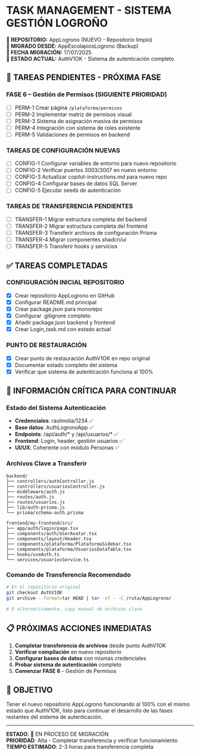# TASK MANAGEMENT - SISTEMA GESTIÓN LOGROÑO

**📂 REPOSITORIO:** AppLogrono (NUEVO - Repositorio limpio)  
**🔄 MIGRADO DESDE:** AppEscolapiosLogrono (Backup)  
**📅 FECHA MIGRACIÓN:** 17/07/2025  
**🎯 ESTADO ACTUAL:** AuthV1OK - Sistema de autenticación completo

## 🎯 TAREAS PENDIENTES - PRÓXIMA FASE

### FASE 6 – Gestión de Permisos (SIGUIENTE PRIORIDAD)
- [ ] PERM-1 Crear página `/plataforma/permisos`
- [ ] PERM-2 Implementar matriz de permisos visual
- [ ] PERM-3 Sistema de asignación masiva de permisos
- [ ] PERM-4 Integración con sistema de roles existente
- [ ] PERM-5 Validaciones de permisos en backend

### TAREAS DE CONFIGURACIÓN NUEVAS
- [ ] CONFIG-1 Configurar variables de entorno para nuevo repositorio
- [ ] CONFIG-2 Verificar puertos 3003/3007 en nuevo entorno
- [ ] CONFIG-3 Actualizar copilot-instructions.md para nuevo repo
- [ ] CONFIG-4 Configurar bases de datos SQL Server
- [ ] CONFIG-5 Ejecutar seeds de autenticación

### TAREAS DE TRANSFERENCIA PENDIENTES
- [ ] TRANSFER-1 Migrar estructura completa del backend
- [ ] TRANSFER-2 Migrar estructura completa del frontend
- [ ] TRANSFER-3 Transferir archivos de configuración Prisma
- [ ] TRANSFER-4 Migrar componentes shadcn/ui
- [ ] TRANSFER-5 Transferir hooks y servicios

## ✅ TAREAS COMPLETADAS

### CONFIGURACIÓN INICIAL REPOSITORIO
- [x] Crear repositorio AppLogrono en GitHub
- [x] Configurar README.md principal
- [x] Crear package.json para monorepo
- [x] Configurar .gitignore completo
- [x] Añadir package.json backend y frontend
- [x] Crear Login_task.md con estado actual

### PUNTO DE RESTAURACIÓN
- [x] Crear punto de restauración AuthV1OK en repo original
- [x] Documentar estado completo del sistema
- [x] Verificar que sistema de autenticación funciona al 100%

## 🔧 INFORMACIÓN CRÍTICA PARA CONTINUAR

### Estado del Sistema Autenticación
- **Credenciales**: raulmolia/1234 ✅
- **Base datos**: AuthLogronoApp ✅  
- **Endpoints**: /api/auth/* y /api/usuarios/* ✅
- **Frontend**: Login, header, gestión usuarios ✅
- **UI/UX**: Coherente con módulo Personas ✅

### Archivos Clave a Transferir
```
backend/
├── controllers/authController.js
├── controllers/usuariosController.js
├── middleware/auth.js
├── routes/auth.js
├── routes/usuarios.js
├── lib/auth-prisma.js
└── prisma/schema-auth.prisma

frontend/my-frontend/src/
├── app/auth/login/page.tsx
├── components/auth/UserAvatar.tsx
├── components/layout/Header.tsx
├── components/plataforma/PlataformaSidebar.tsx
├── components/plataforma/UsuariosDataTable.tsx
├── hooks/useAuth.ts
└── services/usuariosService.ts
```

### Comando de Transferencia Recomendado
```bash
# En el repositorio original
git checkout AuthV1OK
git archive --format=tar HEAD | tar -xf - -C /ruta/AppLogrono/

# O alternativamente, copy manual de archivos clave
```

## 📋 PRÓXIMAS ACCIONES INMEDIATAS

1. **Completar transferencia de archivos** desde punto AuthV1OK
2. **Verificar compilación** en nuevo repositorio  
3. **Configurar bases de datos** con mismas credenciales
4. **Probar sistema de autenticación** completo
5. **Comenzar FASE 6** - Gestión de Permisos

## 🎯 OBJETIVO
Tener el nuevo repositorio AppLogrono funcionando al 100% con el mismo estado que AuthV1OK, listo para continuar el desarrollo de las fases restantes del sistema de autenticación.

---

**ESTADO**: 🔄 EN PROCESO DE MIGRACIÓN  
**PRIORIDAD**: Alta - Completar transferencia y verificar funcionamiento  
**TIEMPO ESTIMADO**: 2-3 horas para transferencia completa